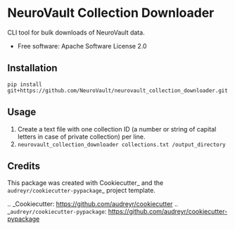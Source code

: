 NeuroVault Collection Downloader
================================

CLI tool for bulk downloads of NeuroVault data.

* Free software: Apache Software License 2.0


Installation
------------

`pip install git+https://github.com/NeuroVault/neurovault_collection_downloader.git`

Usage
-----

1. Create a text file with one collection ID (a number or string of capital letters in case of private collection) per line.
2. `neurovault_collection_downloader collections.txt /output_directory`

Credits
-------

This package was created with Cookiecutter_ and the `audreyr/cookiecutter-pypackage`_ project template.

.. _Cookiecutter: https://github.com/audreyr/cookiecutter
.. _`audreyr/cookiecutter-pypackage`: https://github.com/audreyr/cookiecutter-pypackage
